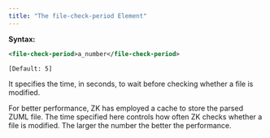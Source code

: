 ```yaml
---
title: "The file-check-period Element"
---
```


**Syntax:**

```xml
<file-check-period>a_number</file-check-period>
```  
  
`[Default: 5]`  


It specifies the time, in seconds, to wait before checking whether a
file is modified.

For better performance, ZK has employed a cache to store the parsed ZUML
file. The time specified here controls how often ZK checks whether a
file is modified. The larger the number the better the performance.


